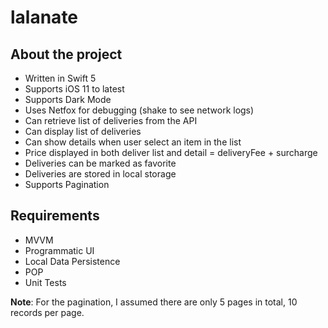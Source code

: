 # lalanate

## About the project
- Written in Swift 5
- Supports iOS 11 to latest
- Supports Dark Mode
- Uses Netfox for debugging (shake to see network logs)
- Can retrieve list of deliveries from the API
- Can display list of deliveries
- Can show details when user select an item in the list
- Price displayed in both deliver list and detail = deliveryFee + surcharge
- Deliveries can be marked as favorite
- Deliveries are stored in local storage
- Supports Pagination


## Requirements
- MVVM
- Programmatic UI
- Local Data Persistence
- POP
- Unit Tests


**Note**:
For the pagination, I assumed there are only 5 pages in total, 10 records per page.
